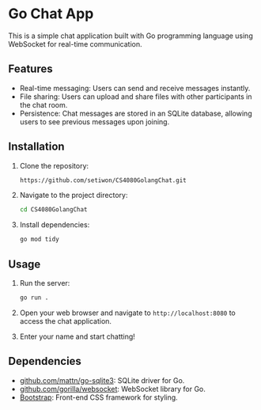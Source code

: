 # Go Chat App

This is a simple chat application built with Go programming language using WebSocket for real-time communication.

## Features

- Real-time messaging: Users can send and receive messages instantly.
- File sharing: Users can upload and share files with other participants in the chat room.
- Persistence: Chat messages are stored in an SQLite database, allowing users to see previous messages upon joining.

## Installation

1. Clone the repository:

    ```bash
    https://github.com/setiwon/CS4080GolangChat.git
    ```

2. Navigate to the project directory:

    ```bash
    cd CS4080GolangChat
    ```

3. Install dependencies:

    ```bash
    go mod tidy
    ```
    
## Usage

1. Run the server:

    ```bash
    go run .
    ```

2. Open your web browser and navigate to `http://localhost:8080` to access the chat application.

3. Enter your name and start chatting!

## Dependencies

- [github.com/mattn/go-sqlite3](https://github.com/mattn/go-sqlite3): SQLite driver for Go.
- [github.com/gorilla/websocket](https://github.com/gorilla/websocket): WebSocket library for Go.
- [Bootstrap](https://getbootstrap.com/): Front-end CSS framework for styling.
